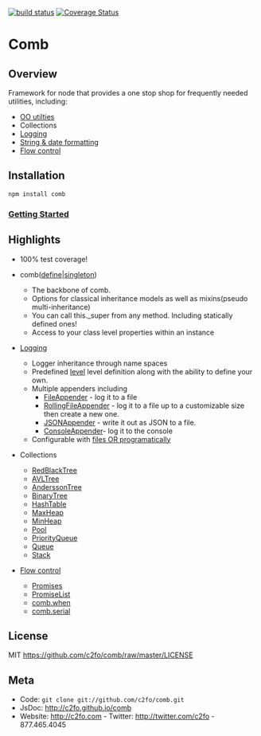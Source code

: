 [![build status](https://travis-ci.org/C2FO/comb.svg?branch=master)](http://travis-ci.org/C2FO/comb)
[![Coverage Status](https://coveralls.io/repos/C2FO/comb/badge.svg?branch=master&service=github)](https://coveralls.io/github/C2FO/comb?branch=master)

# Comb


## Overview                                                                                                                                         

Framework for node that provides a one stop shop for frequently needed utilities, including:                                                       

* [OO utilties](http://c2fo.github.io/comb/define.html)                                                                                                                     
* Collections                                                                                                                                      
* [Logging](http://c2fo.github.io/comb/logging.html)                                                                                                                        
* [String &amp; date formatting](http://c2fo.github.io/comb/utilities)                                                                                                      
* [Flow control](http://c2fo.github.io/comb/promise.html)                                                                                                                   


## Installation                                                                                                                                     

`npm install comb`

### [Getting Started](http://c2fo.github.io/comb/introduction.html)

## Highlights                                                                                                                                       

* 100% test coverage!                                                                                                                              
* comb([define](http://c2fo.github.io/comb/comb.html#.define)|[singleton](http://c2fo.github.io/comb/comb.html#.singleton))                                                                          
  * The backbone of comb.                                                                                                                          
  * Options for classical inheritance models as well as mixins(pseudo multi-inheritance)                                                           
  * You can call this._super from any method. Including statically defined ones!                                                                   
  * Access to your class level properties within an instance                                                                                       
* [Logging](http://c2fo.github.io/comb/logging.html)                                                                                                                                         
  * Logger inheritance through name spaces                                                                                                         
  * Predefined [level](http://c2fo.github.io/comb/comb_logging_Level.html) level definition along with the ability to define your own.                                      
  * Multiple appenders including                                                                                                                   
     * [FileAppender](http://c2fo.github.io/comb/comb_logging_appenders_FileAppender.html) - log it to a file                                                               
     * [RollingFileAppender](http://c2fo.github.io/comb/comb_logging_appenders_RollingFileAppender.html) - log it to a file up to a customizable size then create a new one.
     * [JSONAppender](http://c2fo.github.io/comb/comb_logging_appenders_JSONAppender.html) - write it out as JSON to a file.                                                
     * [ConsoleAppender](http://c2fo.github.io/comb/comb_logging_appenders_ConsoleAppender.html)- log it to the console                                                     
  * Configurable with [files OR programatically](http://c2fo.github.io/comb/comb_logger.html#.configure)                                                                    
* Collections                                                                                                                                      
  * [RedBlackTree](http://c2fo.github.io/comb/comb_collections_RedBlackTree.html)                                                                                           
  * [AVLTree](http://c2fo.github.io/comb/comb_collections_AVLTree.html)                                                                                                     
  * [AnderssonTree](.http://c2fo.github.io/combcomb_collections_AnderssonTree.html)                                                                                         
  * [BinaryTree](http://c2fo.github.io/comb/comb_collections_BinaryTree.html)                                                                                               
  * [HashTable](http://c2fo.github.io/comb/comb_collections_HashTable.html)                                                                                                 
  * [MaxHeap](http://c2fo.github.io/comb/comb_collections_MaxHeap.html)                                                                                                     
  * [MinHeap](http://c2fo.github.io/comb/comb_collections_MinHeap.html)                                                                                                     
  * [Pool](http://c2fo.github.io/comb/comb_collections_Pool.html)                                                                                                           
  * [PriorityQueue](http://c2fo.github.io/comb/comb_collections_PriorityQueue.html)                                                                                         
  * [Queue](http://c2fo.github.io/comb/comb_collections_Queue.html)                                                                                                         
  * [Stack](http://c2fo.github.io/comb/comb_collections_Stack.html)                                                                                                         

* [Flow control](http://c2fo.github.io/comb/promise.html)                                                                                                                   
  * [Promises](http://c2fo.github.io/comb/comb_Promise.html)                                                                                                                
  * [PromiseList](http://c2fo.github.io/comb/comb_PromiseList.html)                                                                                                         
  * [comb.when](http://c2fo.github.io/comb/comb.html#.when)                                                                                                                 
  * [comb.serial](http://c2fo.github.io/comb/comb.html#.serial)                                                                                                             

## License


MIT <https://github.com/c2fo/comb/raw/master/LICENSE>

## Meta

* Code: `git clone git://github.com/c2fo/comb.git`
* JsDoc: <http://c2fo.github.io/comb>
* Website:  <http://c2fo.com> - Twitter: <http://twitter.com/c2fo> - 877.465.4045
